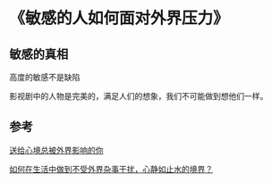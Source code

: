 # 《敏感的人如何面对外界压力》
## 敏感的真相
高度的敏感不是缺陷

影视剧中的人物是完美的，满足人们的想象，我们不可能做到想他们一样。

## 参考

[送给心境总被外界影响的你](https://zhuanlan.zhihu.com/p/38101897)

[如何在生活中做到不受外界杂事干扰，心静如止水的境界？](https://www.zhihu.com/question/21147063)

